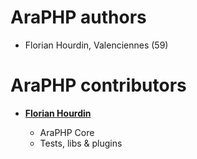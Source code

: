 AraPHP authors
============================================

* Florian Hourdin, Valenciennes (59)

AraPHP contributors
============================================

* **[Florian Hourdin](https://github.com/naatdev)**

  * AraPHP Core
  * Tests, libs & plugins
